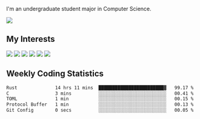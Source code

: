 I'm an undergraduate student major in Computer Science.

![](https://github-readme-stats.vercel.app/api?username=littzhch&theme=radical)

## My Interests

![](https://img.shields.io/badge/Python-3776AB?style=flat&labelColor=FFD43B&logoColor=3776AB&logo=python)
![](https://img.shields.io/badge/C-00599C?style=flat&labelColor=01427d&logoColor=6295cb&logo=c)
![](https://img.shields.io/badge/Rust-ffffff?style=flat&labelColor=ffffff&logoColor=000000&logo=rust)
![](https://img.shields.io/badge/LaTeX-008080?style=flat&labelColor=eeece5&logoColor=008080&logo=latex)
![](https://img.shields.io/badge/OpenGL-5487b2?style=flat&labelColor=ffffff&logoColor=5487b2&logo=opengl)
![](https://img.shields.io/badge/archlinux-1793d1?style=flat&labelColor=333333&logoColor=1793d1&logo=archlinux)

## Weekly Coding Statistics
<!--START_SECTION:waka-->

```txt
Rust              14 hrs 11 mins  ████████████████████████▓   99.17 %
C                 3 mins          ░░░░░░░░░░░░░░░░░░░░░░░░░   00.41 %
TOML              1 min           ░░░░░░░░░░░░░░░░░░░░░░░░░   00.15 %
Protocol Buffer   1 min           ░░░░░░░░░░░░░░░░░░░░░░░░░   00.13 %
Git Config        0 secs          ░░░░░░░░░░░░░░░░░░░░░░░░░   00.05 %
```

<!--END_SECTION:waka-->

